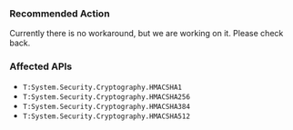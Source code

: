 ### Recommended Action
Currently there is no workaround, but we are working on it. Please check back.

### Affected APIs
* `T:System.Security.Cryptography.HMACSHA1`
* `T:System.Security.Cryptography.HMACSHA256`
* `T:System.Security.Cryptography.HMACSHA384`
* `T:System.Security.Cryptography.HMACSHA512`
